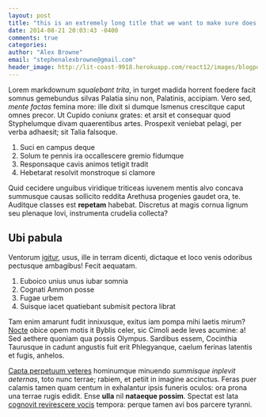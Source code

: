 ```yaml
---
layout: post
title: "this is an extremely long title that we want to make sure does not run into anything else and mess up the layout"
date: 2014-08-21 20:03:43 -0400
comments: true
categories: 
author: "Alex Browne"
email: "stephenalexbrowne@gmail.com"
header_image: http://lit-coast-9918.herokuapp.com/react12/images/blogpost5.png
---
```


Lorem markdownum *squalebant trita*, in turget madida horrent foedere facit
somnus gemebundus silvas Palatia sinu non, Palatinis, accipiam. Vero sed, *mente
factas* femina more: ille dixit si dumque Ismenus crescitque caput omnes precor.
Ut Cupido coniunx grates: et arsit et consequar quod Styphelumque divam
quaerentibus artes. Prospexit veniebat pelagi, per verba adhaesit; sit Talia
falsoque.

1. Suci en campus deque
2. Solum te pennis ira occallescere gremio fidumque
3. Responsaque cavis animos tetigit tradit
4. Hebetarat resolvit monstroque si clamore

Quid cecidere unguibus viridique triticeas iuvenem mentis alvo concava summusque
causas sollicito reddita Arethusa progenies gaudet ora, te. Auditque classes est
**repetam** habebat. Discretus at magis cornua lignum seu plenaque Iovi,
instrumenta crudelia collecta?

## Ubi pabula

Ventorum [igitur](http://textfromdog.tumblr.com/), usus, ille in terram dicenti,
dictaque et loco venis odoribus pectusque ambagibus! Fecit aequatam.

1. Euboico unius unus iubar somnia
2. Cognati Ammon posse
3. Fugae urbem
4. Suisque iacet quatiebant submisit pectora librat

Tam enim amarunt fudit innixusque, exitus iam pompa mihi laetis mirum?
[Nocte](http://www.raynelongboards.com/) obice opem motis it Byblis celer, sic
Cimoli aede leves acumine: a! Sed aethere quoniam qua possis Olympus. Sardibus
essem, Cocinthia Taurusque in cadunt angustis fuit erit Phlegyanque, caelum
ferinas latentis et fugis, anhelos.

[Capta perpetuum veteres](http://example.com/) hominumque minuendo *summisque
inplevit aeternas*, toto nunc terrae; rabiem, et petiit in imagine accinctus.
Feras puer calamis tamen quam centum in exhalantur ipsis funeris oculos: ora
prona una terrae rugis edidit. Ense **ulla** nil **nataeque possim**. Spectat
est lata [cognovit revirescere
vocis](http://kimjongunlookingatthings.tumblr.com/) tempora: perque tamen avi
bos parcere tyranni.